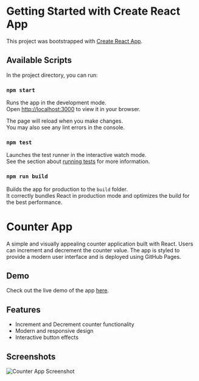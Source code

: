 # Getting Started with Create React App

This project was bootstrapped with [Create React App](https://github.com/facebook/create-react-app).

## Available Scripts

In the project directory, you can run:

### `npm start`

Runs the app in the development mode.\
Open [http://localhost:3000](http://localhost:3000) to view it in your browser.

The page will reload when you make changes.\
You may also see any lint errors in the console.

### `npm test`

Launches the test runner in the interactive watch mode.\
See the section about [running tests](https://facebook.github.io/create-react-app/docs/running-tests) for more information.

### `npm run build`

Builds the app for production to the `build` folder.\
It correctly bundles React in production mode and optimizes the build for the best performance.

# Counter App

A simple and visually appealing counter application built with React. Users can increment and decrement the counter value. The app is styled to provide a modern user interface and is deployed using GitHub Pages.

## Demo

Check out the live demo of the app [here](https://<username>.github.io/Counter-App).

## Features

- Increment and Decrement counter functionality
- Modern and responsive design
- Interactive button effects

## Screenshots

![Counter App Screenshot](screenshot.png)


